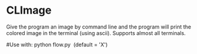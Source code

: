# CLImage
Give the program an image by command line and the program will print the colored image in the terminal (using ascii). Supports almost all terminals.

#Use with:
python flow.py <Image Name> <Character to print for each pixel. Can be multiple.>(default = 'X')
